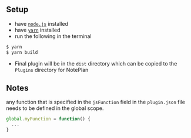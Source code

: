 ## Setup

- have [`node.js`](https://nodejs.dev/download) installed
- have [`yarn`](https://yarnpkg.com/getting-started/install) installed
- run the following in the terminal

```sh
$ yarn
$ yarn build
```

- Final plugin will be in the `dist` directory which can be copied to the `Plugins` directory for NotePlan


## Notes
any function that is specified in the `jsFunction` field in the `plugin.json` file needs to be defined in the global scope.

```ts
global.myFunction = function() {
  ...
}
